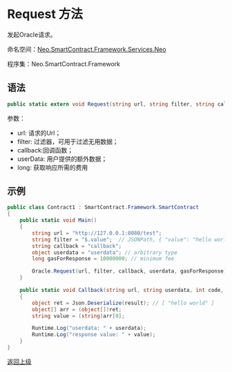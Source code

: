 # Request 方法

发起Oracle请求。

命名空间：[Neo.SmartContract.Framework.Services.Neo](../../neo.md)

程序集：Neo.SmartContract.Framework

## 语法

```c#
public static extern void Request(string url, string filter, string callback, object userData, long gasForResponse);
```

参数：

- url: 请求的Url；
- filter: 过滤器，可用于过滤无用数据；
- callback:回调函数；
- userData: 用户提供的额外数据；
- long: 获取响应所需的费用

## 示例

```c#
public class Contract1 : SmartContract.Framework.SmartContract
{
    public static void Main()
    {
        string url = "http://127.0.0.1:8080/test";
        string filter = "$.value";  // JSONPath, { "value": "hello world" }
        string callback = "callback";
        object userdata = "userdata"; // arbitrary type
        long gasForResponse = 10000000; // minimum fee 

        Oracle.Request(url, filter, callback, userdata, gasForResponse);
    }

    public static void Callback(string url, string userdata, int code, string result)
    {
        object ret = Json.Deserialize(result); // [ "hello world" ]
        object[] arr = (object[])ret;
        string value = (string)arr[0];

        Runtime.Log("userdata: " + userdata);
        Runtime.Log("response value: " + value);
    }
}
```

[返回上级](../Oracle.md)
